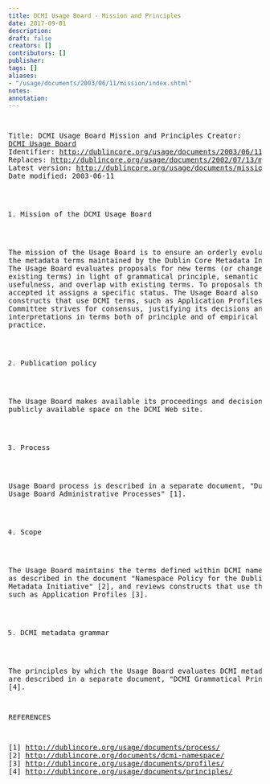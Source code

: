 ```yaml
---
title: DCMI Usage Board - Mission and Principles
date: 2017-09-01
description: 
draft: false
creators: []
contributors: []
publisher: 
tags: []
aliases:
- "/usage/documents/2003/06/11/mission/index.shtml"
notes: 
annotation: 
---
```


<!--#include virtual="/ssi/header.shtml" --><pre>
Title: DCMI Usage Board Mission and Principles
Creator: <a href="mailto:dc-usage@jiscmail.ac.uk">DCMI Usage Board</a>
Identifier: <a href="/usage/documents/2003/06/11/mission/">http://dublincore.org/usage/documents/2003/06/11/mission/</a>
Replaces: <a href="/usage/documents/2002/07/13/mission/">http://dublincore.org/usage/documents/2002/07/13/mission/</a>
Latest version: <a href="/usage/documents/mission/">http://dublincore.org/usage/documents/mission/</a>
Date modified: 2003-06-11

1. Mission of the DCMI Usage Board

The mission of the Usage Board is to ensure an orderly
evolution of the metadata terms maintained by the Dublin Core
Metadata Initiative. The Usage Board evaluates proposals
for new terms (or changes to existing terms) in light of
grammatical principle, semantic clarity, usefulness, and
overlap with existing terms. To proposals that are accepted
it assigns a specific status. The Usage Board also evaluates
constructs that use DCMI terms, such as Application Profiles.
The Usage Committee strives for consensus, justifying its
decisions and interpretations in terms both of principle and
of empirical practice.

2. Publication policy

The Usage Board makes available its proceedings and decisions
in a publicly available space on the DCMI Web site.

3. Process

Usage Board process is described in a separate document,
"Dublin Core Usage Board Administrative Processes" [1].

4. Scope

The Usage Board maintains the terms defined within DCMI
namespaces, as described in the document "Namespace Policy for
the Dublin Core Metadata Initiative" [2], and reviews constructs
that use these terms, such as Application Profiles [3].

5. DCMI metadata grammar

The principles by which the Usage Board evaluates DCMI metadata
terms are described in a separate document, "DCMI Grammatical
Principles" [4].

REFERENCES

[1] <a href="/usage/documents/process/">http://dublincore.org/usage/documents/process/</a>
[2] <a href="/documents/dcmi-namespace/">http://dublincore.org/documents/dcmi-namespace/</a>
[3] <a href="/usage/documents/profiles/">http://dublincore.org/usage/documents/profiles/</a>
[4] <a href="/usage/documents/principles/">http://dublincore.org/usage/documents/principles/</a>
</pre><!--#include virtual="/ssi/footer.shtml" -->
